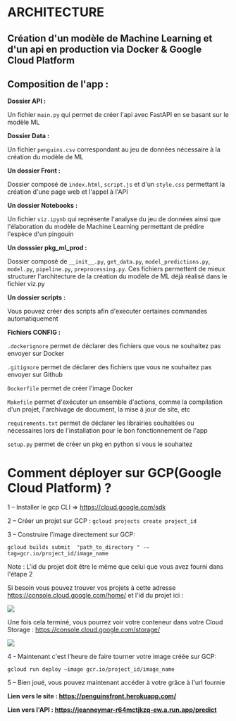 # ARCHITECTURE

## Création d'un modèle de Machine Learning et d'un api en production via Docker & Google Cloud Platform

## Composition de l'app :

**Dossier API :**

Un fichier `main.py` qui permet de créer l'api avec FastAPI en se basant sur le modèle ML

**Dossier Data :**

Un fichier `penguins.csv` correspondant au jeu de données nécessaire à la création du modèle de ML

**Un dossier Front :**

Dossier composé de `index.html`, `script.js` et d'un `style.css` permettant la création d'une page web et l'appel à l'API

**Un dossier Notebooks :**

Un fichier `viz.ipynb` qui représente l'analyse du jeu de données ainsi que l'élaboration du modèle de Machine Learning permettant de prédire l'espèce d'un pingouin 

**Un dosssier pkg_ml_prod :**

Dossier composé de `__init__.py`, `get_data.py`, `model_predictions.py`, `model.py`, `pipeline.py`, `preprocessing.py`.
Ces fichiers permettent de mieux structurer l'architecture de la création du modèle de ML déjà réalisé dans le fichier viz.py

**Un dossier scripts :**

Vous pouvez créer des scripts afin d'executer certaines commandes automatiquement

**Fichiers CONFIG :**

`.dockerignore` permet de déclarer des fichiers que vous ne souhaitez pas envoyer sur Docker

`.gitignore` permet de déclarer des fichiers que vous ne souhaitez pas envoyer sur Github

`Dockerfile` permet de créer l'image Docker

`Makefile` permet d'exécuter un ensemble d'actions, comme la compilation d'un projet, l'archivage de document, la mise à jour de site, etc

`requirements.txt` permet de déclarer les librairies souhaitées ou nécessaires lors de l'installation pour le bon fonctionnement de l'app

`setup.py` permet de créer un pkg en python si vous le souhaitez

# Comment déployer sur GCP(Google Cloud Platform) ? 

1 – Installer le gcp CLI  => https://cloud.google.com/sdk

2 – Créer un projet sur GCP :
`gcloud projects create project_id`

3 – Construire l'image directement sur GCP:

`gcloud builds submit  "path_to_directory " -–tag=gcr.io/project_id/image_name`

Note : L'id du projet doit être le même que celui que vous avez fourni dans l'étape 2

Si besoin vous pouvez trouver vos projets à cette adresse https://console.cloud.google.com/home/ et l'id du projet ici : 

<img src="https://res.cloudinary.com/alex-web-dev-full-stack/image/upload/v1629279893/project_id_ewnmas.png">

Une fois cela terminé, vous pourrez voir votre conteneur dans votre Cloud Storage :
https://console.cloud.google.com/storage/


<img src="https://res.cloudinary.com/alex-web-dev-full-stack/image/upload/v1629279893/Google_storage_ogcg7v.png" >


4 - Maintenant c'est l'heure de faire tourner votre image créée sur GCP:

`gcloud run deploy –image gcr.io/project_id/image_name`

5 – Bien joué, vous pouvez maintenant accéder à votre grâce à l'url fournie


**Lien vers le site : https://penguinsfront.herokuapp.com/**

**Lien vers l'API : https://jeanneymar-r64mctjkzq-ew.a.run.app/predict**
